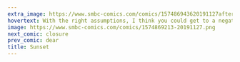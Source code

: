 ```yaml
---
extra_image: https://www.smbc-comics.com/comics/157486943620191127after.png
hovertext: With the right assumptions, I think you could get to a negative number.
image: https://www.smbc-comics.com/comics/1574869213-20191127.png
next_comic: closure
prev_comic: dear
title: Sunset
---
```


